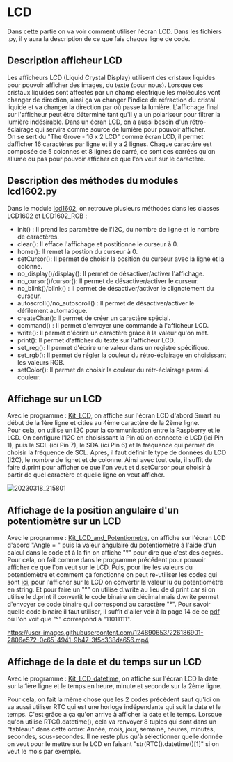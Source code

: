 # LCD
Dans cette partie on va voir comment utiliser l'écran LCD. Dans les fichiers .py, il y aura la description de ce que fais chaque ligne de code.                                   

## Description afficheur LCD                                                     

Les afficheurs LCD (Liquid Crystal Display) utilisent des cristaux liquides pour pouvoir afficher des images, du texte (pour nous). Lorsque ces cristaux liquides sont affectés par un champ électrique les molécules vont changer de direction, ainsi ça va changer l'indice de réfraction du cristal liquide et va changer la direction par où passe la lumière. L'affichage final sur l'afficheur peut être déterminé tant qu'il y a un polariseur pour filtrer la lumière indésirable. Dans un écran LCD, on a aussi besoin d'un rétro-éclairage qui servira comme source de lumière pour pouvoir afficher.                                                      
On se sert du "The Grove - 16 x 2 LCD" comme écran LCD, il permet dafficher 16 caractères par ligne et il y a 2 lignes. Chaque caractère est composée de 5 colonnes et 8 lignes de carré, ce sont ces carrées qu'on allume ou pas pour pouvoir afficher ce que l'on veut sur le caractère.

## Description des méthodes du modules lcd1602.py                                             
Dans le module [lcd1602](lcd1602.py), on retrouve plusieurs méthodes dans les classes LCD1602 et LCD1602_RGB :
- init() : Il prend les paramètre de l'I2C, du nombre de ligne et le nombre de caractères.
- clear(): Il efface l'affichage et postitionne le curseur à 0.
- home(): Il remet la postion du curseur à 0.
- setCursor(): Il permet de choisir la position du curseur avec la ligne et la colonne.
- no_display()/display(): Il permet de désactiver/activer l'affichage.
- no_cursor()/cursor(): Il permet de désactiver/activer le curseur.
- no_blink()/blink() : Il permet de désactiver/activer le clignotement du curseur.
- autoscroll()/no_autoscroll() : Il permet de désactiver/activer le défilement automatique.     
- createChar(): Il permet de créer un caractère spécial.
- command() : Il permet d'envoyer une commande à l'afficheur LCD.
- write():  Il permet d'écrire un caractère grâce à la valeur qu'on met.
- print(): Il permet d'afficher du texte sur l'afficheur LCD.
- set_reg(): Il permet d'écrire une valeur dans un registre spécifique.
- set_rgb(): Il permet de régler la couleur du rétro-éclairage en choisissant les valeurs RGB.
- setColor(): Il permet de choisir la couleur du rétr-éclairage parmi 4 couleur.

## Affichage sur un LCD                                                         

Avec le programme : [Kit_LCD](Kit_LCD.py), on affiche sur l'écran LCD d'abord Smart au début de la 1ère ligne et cities au 4ème caractère de la 2ème ligne.                     
Pour cela, on utilise un I2C pour la communication entre la Raspberry et le LCD. On configure l'I2C en choisissant la Pin où on connecte le LCD (ici  Pin 1), puis le SCL (ici Pin 7), le SDA (ici Pin 6) et la fréquence qui permet de choisir la fréquence de SCL. Après, il faut définir le type de données du LCD (I2C), le nombre de lignet et de colonne. Ainsi avec tout cela, il suffit de faire d.print pour afficher ce que l'on veut et d.setCursor pour choisir à partir de quel caractère et quelle ligne on veut afficher.

![20230318_215801](https://user-images.githubusercontent.com/124890653/226139713-da42ba8d-a2d8-498e-97ae-ca3fb5e51217.jpg)

## Affichage de la position angulaire d'un potentiomètre sur un LCD                       

Avec le programme : [Kit_LCD_and_Potentiometre](Kit_LCD_and_Potentiometre.py), on affiche sur l'écran LCD d'abord "Angle = " puis la valeur angulaire du potentiomètre à l'aide d'un calcul dans le code et à la fin on affiche "°" pour dire que c'est des degrés.                                      
Pour cela, on fait comme dans le programme précédent pour pouvoir afficher ce que l'on veut sur le LCD. Puis, pour lire les valeurs du potentiomètre et comment ça fonctionne on peut re-utiliser les codes qui sont [ici](https://github.com/HEPL-Starygin/smartcities/tree/main/AD-PWM), pour l'afficher sur le LCD on convertir la valeur lu du potentiomètre en string. Et pour faire un "°" on utilise d.write au lieu de d.print car si on utilise le d.print il convertit le code binaire en décimal mais d.write permet d'envoyer ce code binaire qui correspond au caractère "°". Pour savoir quelle code binaire il faut utiliser, il suffit d'aller voir à la page 14 de ce [pdf](https://www.waveshare.com/datasheet/LCD_en_PDF/LCD1602.pdf) où l'on voit que "°" correspond à "11011111".


https://user-images.githubusercontent.com/124890653/226186901-2806e572-0c65-4941-9b47-3f5c338da656.mp4

## Affichage de la date et du temps sur un LCD                                         

Avec le programme : [Kit_LCD_datetime](Kit_LCD_datetime.py), on affiche sur l'écran LCD la date sur la 1ère ligne et le temps en heure, minute et seconde sur la 2ème ligne.

Pour cela, on fait la même chose que les 2 codes précèdent sauf qu'ici on va aussi utiliser RTC qui est une horloge indépendante qui suit la date et le temps. C'est grâce a ça qu'on arrive à afficher la date et le temps. Lorsque qu'on utilise RTC().datetime(), cela va renvoyer 8 tuples qui sont dans un "tableau" dans cette ordre: Année, mois, jour, semaine, heures, minutes, secondes, sous-secondes. Il ne reste plus qu'à sélectionner quelle donnée on veut pour le mettre sur le LCD en faisant "str(RTC().datetime()[1]" si on veut le mois par exemple.


